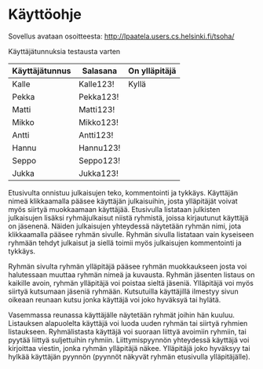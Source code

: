 # Käyttöohje

Sovellus avataan osoitteesta: http://lpaatela.users.cs.helsinki.fi/tsoha/

Käyttäjätunnuksia testausta varten

Käyttäjätunnus | Salasana | On ylläpitäjä
---------------|----------|--------------
Kalle          | Kalle123! | Kyllä        
Pekka          | Pekka123! | 
Matti          | Matti123! | 
Mikko          | Mikko123! | 
Antti          | Antti123! | 
Hannu          | Hannu123! | 
Seppo          | Seppo123! | 
Jukka          | Jukka123! | 


Etusivulta onnistuu julkaisujen teko, kommentointi ja tykkäys. Käyttäjän nimeä klikkaamalla pääsee käyttäjän julkaisuihin, josta ylläpitäjät voivat myös siirtyä muokkaamaan käyttäjää. Etusivulla listataan julkisten julkaisujen lisäksi ryhmäjulkaisut niistä ryhmistä, joissa kirjautunut käyttäjä on jäsenenä. Näiden julkaisujen yhteydessä näytetään ryhmän nimi, jota klikkaamalla pääsee ryhmän sivulle. Ryhmän sivulla listataan vain kyseiseen ryhmään tehdyt julkaisut ja siellä toimii myös julkaisujen kommentointi ja tykkäys. 

Ryhmän sivulta ryhmän ylläpitäjä pääsee ryhmän muokkaukseen josta voi halutessaan muuttaa ryhmän nimeä ja kuvausta. Ryhmän jäsenten listaus on kaikille avoin, ryhmän ylläpitäjä voi poistaa sieltä jäseniä. Ylläpitäjä voi myös siirtyä kutsumaan jäseniä ryhmään. Kutsutuilla käyttäjillä ilmestyy sivun oikeaan reunaan kutsu jonka käyttäjä voi joko hyväksyä tai hylätä. 

Vasemmassa reunassa käyttäjälle näytetään ryhmät joihin hän kuuluu. Listauksen alapuolelta käyttäjä voi luoda uuden ryhmän tai siirtyä ryhmien listaukseen. Ryhmälistasta käyttäjä voi suoraan liittyä avoimiin ryhmiin, tai pyytää liittyä suljettuihin ryhmiin. Liittymispyynnön yhteydessä käyttäjä voi kirjoittaa viestin, jonka ryhmän ylläpitäjä näkee. Ylläpitäjä joko hyväksyy tai hylkää käyttäjän pyynnön (pyynnöt näkyvät ryhmän etusivulla ylläpitäjälle).
